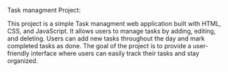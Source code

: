 Task managment Project:

This project is a simple Task managment web application built with HTML, CSS, and JavaScript. It allows users to manage tasks by adding, editing, and deleting. Users can add new tasks throughout the day and mark completed tasks as done. The goal of the project is to provide a user-friendly interface where users can easily track their tasks and stay organized.
